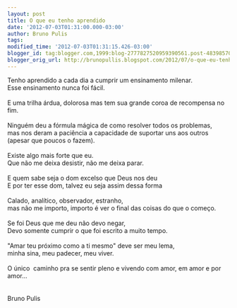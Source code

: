 ```yaml
---
layout: post
title: O que eu tenho aprendido
date: '2012-07-03T01:31:00.000-03:00'
author: Bruno Pulis
tags: 
modified_time: '2012-07-03T01:31:15.426-03:00'
blogger_id: tag:blogger.com,1999:blog-2777827520959390561.post-4839857035211117196
blogger_orig_url: http://brunopullis.blogspot.com/2012/07/o-que-eu-tenho-aprendido.html
---
```


Tenho aprendido a cada dia a cumprir um ensinamento milenar.<br />Esse ensinamento nunca foi fácil.<br /><br />E uma trilha árdua, dolorosa mas tem sua grande coroa de recompensa no fim.<br /><br />Ninguém deu a fórmula mágica de como resolver todos os problemas,<br />mas nos deram a paciência a capacidade de suportar uns aos outros (apesar que poucos o fazem).<br /><br />Existe algo mais forte que eu.<br />Que não me deixa desistir, não me deixa parar.<br /><br />E quem sabe seja o dom excelso que Deus nos deu<br />E por ter esse dom, talvez eu seja assim dessa forma<br /><br />Calado, analítico, observador, estranho,<br />mas não me importo, importo é ver o final das coisas do que o começo.<br /><br />Se foi Deus que me deu não devo negar,<br />Devo somente cumprir o que foi escrito a muito tempo.<br /><br />"Amar teu próximo como a ti mesmo" deve ser meu lema,<br />minha sina, meu padecer, meu viver.<br /><br />O único &nbsp;caminho pra se sentir pleno e vivendo com amor, em amor e por amor...<br /><br /><br />Bruno Pulis<br /><br />